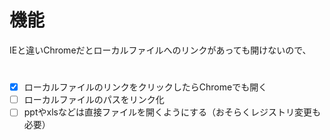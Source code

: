 # 機能
IEと違いChromeだとローカルファイルへのリンクがあっても開けないので、

# 
- [x] ローカルファイルのリンクをクリックしたらChromeでも開く
- [ ] ローカルファイルのパスをリンク化
- [ ] pptやxlsなどは直接ファイルを開くようにする（おそらくレジストリ変更も必要）